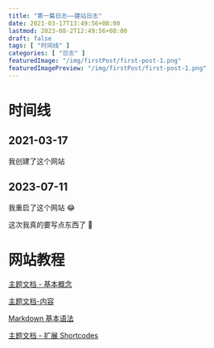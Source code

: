 ```yaml
---
title: "第一篇日志——建站日志"
date: 2021-03-17T13:49:56+08:00
lastmod: 2023-08-2T12:49:56+08:00
draft: false
tags: [ "时间线" ]
categories: [ "日志" ]
featuredImage: "/img/firstPost/first-post-1.png"
featuredImagePreview: "/img/firstPost/first-post-1.png"
---
```


# 时间线

## 2021-03-17

我创建了这个网站

## 2023-07-11

我重启了这个网站 😂

这次我真的要写点东西了 🤔

# 网站教程

[主题文档 - 基本概念](https://hugoloveit.com/zh-cn/theme-documentation-basics/)

[主题文档-内容](https://hugoloveit.com/zh-cn/theme-documentation-content)

[Markdown 基本语法](https://hugoloveit.com/zh-cn/basic-markdown-syntax/)

[主题文档 - 扩展 Shortcodes](https://hugoloveit.com/zh-cn/theme-documentation-extended-shortcodes/)
